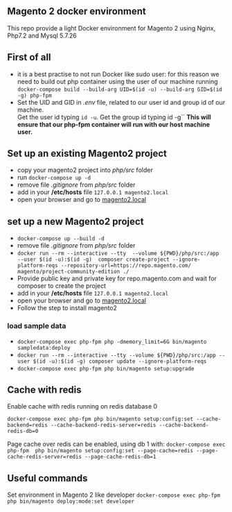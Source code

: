 Magento 2 docker environment
---
This repo provide a light Docker environment for Magento 2 using Nginx, Php7.2 and Mysql 5.7.26

## First of all
- it is a best practise to not run Docker like sudo user: for this reason we need to build out php container using the 
  user of our machine running `docker-compose build --build-arg UID=$(id -u) --build-arg GID=$(id -g) php-fpm`
- Set the UID and GID in *.env* file, related to our user id and group id of our machine.  
  Get the user id typing `id -u`. Get the group id typing id -g``
  **This will ensure that our php-fpm container will run with our host machine user.**

  
## Set up an existing Magento2 project
- copy your magento2 project into *php/src* folder
- run `docker-compose up -d`
- remove file *.gitignore* from *php/src* folder
- add in your **/etc/hosts** file `127.0.0.1 magento2.local`
- open your browser and go to [magento2.local](http://magento2.local)

## set up a new Magento2 project
- `docker-compose up --build -d`
- remove file *.gitignore* from *php/src* folder
- `
   docker run --rm --interactive --tty 
   --volume ${PWD}/php/src:/app 
   --user $(id -u):$(id -g) 
   composer create-project --ignore-platform-reqs --repository-url=https://repo.magento.com/ magento/project-community-edition ./
   `
- Provide public key and private key for repo.magento.com and wait for composer to create the project 
- add in your **/etc/hosts** file `127.0.0.1 magento2.local`
- open your browser and go to [magento2.local](http://magento2.local/setup)
- Follow the step to install magento2

### load sample data
- `docker-compose exec php-fpm php -dmemory_limit=6G bin/magento sampledata:deploy`
- `docker run --rm --interactive --tty --volume ${PWD}/php/src:/app --user $(id -u):$(id -g) composer update --ignore-platform-reqs`
- `docker-compose exec php-fpm php bin/magento setup:upgrade`

## Cache with redis
Enable cache with redis running on redis database 0

`
docker-compose exec php-fpm php bin/magento setup:config:set --cache-backend=redis --cache-backend-redis-server=redis --cache-backend-redis-db=0
`

Page cache over redis can be enabled, using db 1 with:
`
docker-compose exec php-fpm  php bin/magento setup:config:set --page-cache=redis --page-cache-redis-server=redis --page-cache-redis-db=1
`

## Useful commands
Set environment in Magento 2 like developer
`
docker-compose exec php-fpm php bin/magento deploy:mode:set developer
`
